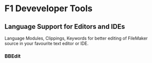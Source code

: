 # F1 Deveveloper Tools


## Language Support for Editors and IDEs

Language Modules, Clippings, Keywords for better editing of FileMaker source in your favourite text editor or IDE.

### BBEdit





